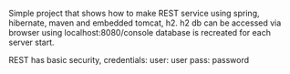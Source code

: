 Simple project that shows how to make REST service using spring, hibernate, maven and embedded tomcat, h2.
h2 db can be accessed via browser using localhost:8080/console database is recreated for each server start.

REST has basic security, credentials:
user: user
pass: password
